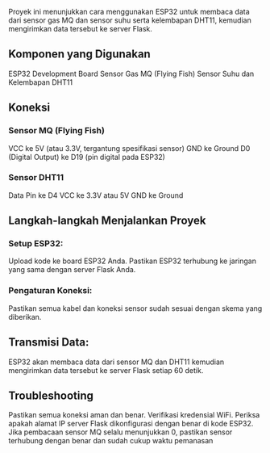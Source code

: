 Proyek ini menunjukkan cara menggunakan ESP32 untuk membaca data dari sensor gas MQ dan sensor suhu serta kelembapan DHT11, kemudian mengirimkan data tersebut ke server Flask.

## Komponen yang Digunakan
ESP32 Development Board
Sensor Gas MQ (Flying Fish)
Sensor Suhu dan Kelembapan DHT11

## Koneksi
### Sensor MQ (Flying Fish)
VCC ke 5V (atau 3.3V, tergantung spesifikasi sensor)
GND ke Ground
D0 (Digital Output) ke D19 (pin digital pada ESP32)

### Sensor DHT11
Data Pin ke D4
VCC ke 3.3V atau 5V
GND ke Ground

## Langkah-langkah Menjalankan Proyek
### Setup ESP32:
Upload kode ke board ESP32 Anda.
Pastikan ESP32 terhubung ke jaringan yang sama dengan server Flask Anda.

### Pengaturan Koneksi:
Pastikan semua kabel dan koneksi sensor sudah sesuai dengan skema yang diberikan.


## Transmisi Data:
ESP32 akan membaca data dari sensor MQ dan DHT11 kemudian mengirimkan data tersebut ke server Flask setiap 60 detik.

## Troubleshooting
Pastikan semua koneksi aman dan benar.
Verifikasi kredensial WiFi.
Periksa apakah alamat IP server Flask dikonfigurasi dengan benar di kode ESP32.
Jika pembacaan sensor MQ selalu menunjukkan 0, pastikan sensor terhubung dengan benar dan sudah cukup waktu pemanasan
